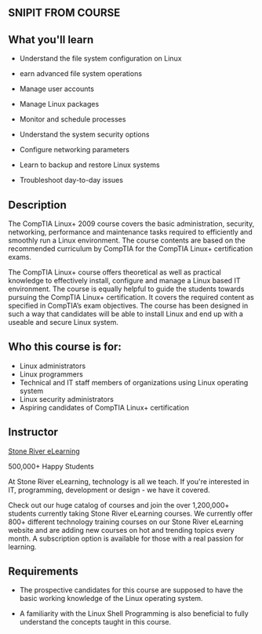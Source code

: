 **SNIPIT FROM COURSE**
----------

## What you'll learn

-   Understand the file system configuration on Linux
    
-   earn advanced file system operations
    
-   Manage user accounts
    
-   Manage Linux packages
    
-   Monitor and schedule processes
    
-   Understand the system security options
    
-   Configure networking parameters
    
-   Learn to backup and restore Linux systems
    
-   Troubleshoot day-to-day issues

## Description

The CompTIA Linux+ 2009 course covers the basic administration, security, networking, performance and maintenance tasks required to efficiently and smoothly run a Linux environment. The course contents are based on the recommended curriculum by CompTIA for the CompTIA Linux+ certification exams.

The CompTIA Linux+ course offers theoretical as well as practical knowledge to effectively install, configure and manage a Linux based IT environment. The course is equally helpful to guide the students towards pursuing the CompTIA Linux+ certification. It covers the required content as specified in CompTIA’s exam objectives. The course has been designed in such a way that candidates will be able to install Linux and end up with a useable and secure Linux system.

## Who this course is for:

-   Linux administrators
-   Linux programmers
-   Technical and IT staff members of organizations using Linux operating system
-   Linux security administrators
-   Aspiring candidates of CompTIA Linux+ certification


## Instructor

[Stone River eLearning](https://digitalu.udemy.com/user/marktrego/)

500,000+ Happy Students

At Stone River eLearning, technology is all we teach. If you're interested in IT, programming, development or design - we have it covered.

Check out our huge catalog of courses and join the over 1,200,000+ students currently taking Stone River eLearning courses. We currently offer 800+ different technology training courses on our Stone River eLearning website and are adding new courses on hot and trending topics every month. A subscription option is available for those with a real passion for learning.

## Requirements

-   The prospective candidates for this course are supposed to have the basic working knowledge of the Linux operating system.
    
-   A familiarity with the Linux Shell Programming is also beneficial to fully understand the concepts taught in this course.